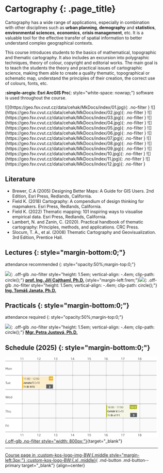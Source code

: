 
# Cartography {: .page_title}

Cartography has a wide range of applications, especially in combination with other disciplines such as __urban planning__, __demography__ and __statistics__, __environmental sciences__, __economics__, __crisis management__, etc. It is a valuable tool for the effective transfer of spatial information to better understand complex geographical contexts.

This course introduces students to the basics of mathematical, topographic and thematic cartography. It also includes an excursion into polygraphic techniques, theory of colour, copyright and editorial works. The main goal is to teach the students the theory and practical issues of cartographic science, making them able to create a quality thematic, topographical or schematic map, understand the principles of their creation, the correct use of colours, fonts, etc.

__:simple-arcgis: Esri ArcGIS Pro__{: style="white-space: nowrap;"} software is used throughout the course.

<!-- <h2 style="text-align:center;">What will you learn</h2>-->
<!-- styl je zde pridany HTML tagem (ne pomoci '##'), aby se text neobjevil v tabulce obsahu vlevo na strance -->

<!-- <div class="grid cards grid_icon_info smaller_padding" markdown> <!-- specificky format gridu (trida "grid_icon_info") na miru uvodni strance predmetu -->
<!--
-   :material-map-outline:{ .xl }

    __process__ and __analyze__ spatial (geographic, map) data

-   :material-vector-polygon:{ .xl }

    understand the difference between __vector__ and __raster__ data

-   :material-filter-outline:{ .xl }

    __filter__ data using attribute and spatial queries

-   :material-tools:{ .xl }

    apply basic __spatial functions__ (geoprocessing tools)

-   :material-creation-outline:{ .xl }

    __create__ and __edit__ GIS data

-   :octicons-share-16:{ .xl }

    __share__ data to the web (_ArcGIS Online_ system, web mapping applications)

-   :material-cog-counterclockwise:{ .xl }

    create models for __automated processing__ (_ModelBuilder_)


</div>-->

<div class="gallery_container" markdown>
![](https://geo.fsv.cvut.cz/data/cehak/MkDocs/index/01.jpg){: .no-filter }
![](https://geo.fsv.cvut.cz/data/cehak/MkDocs/index/02.jpg){: .no-filter }
![](https://geo.fsv.cvut.cz/data/cehak/MkDocs/index/03.jpg){: .no-filter }
![](https://geo.fsv.cvut.cz/data/cehak/MkDocs/index/04.jpg){: .no-filter }
![](https://geo.fsv.cvut.cz/data/cehak/MkDocs/index/05.jpg){: .no-filter }
![](https://geo.fsv.cvut.cz/data/cehak/MkDocs/index/06.jpg){: .no-filter }
![](https://geo.fsv.cvut.cz/data/cehak/MkDocs/index/07.jpg){: .no-filter }
![](https://geo.fsv.cvut.cz/data/cehak/MkDocs/index/08.jpg){: .no-filter }
![](https://geo.fsv.cvut.cz/data/cehak/MkDocs/index/09.jpg){: .no-filter }
![](https://geo.fsv.cvut.cz/data/cehak/MkDocs/index/10.jpg){: .no-filter }
![](https://geo.fsv.cvut.cz/data/cehak/MkDocs/index/11.jpg){: .no-filter }
![](https://geo.fsv.cvut.cz/data/cehak/MkDocs/index/12.jpg){: .no-filter }
</div>

## Literature

- Brewer, C.A (2005) Designing Better Maps: A Guide for GIS Users. 2nd Edition, Esri Press, Redlands, California.
- Field K. (2018) Cartography: A compendium of design thinking for mapmakers. Esri Press, Redlands, California.
- Field K. (2022) Thematic mapping: 101 inspiring ways to visualise empirical data. Esri Press, Redlands, California.
- Lambert, N. and Zanin, C. (2020). Practical handbook of thematic cartography: Principles, methods, and applications. CRC Press.
- Slocum, T. A., et al. (2008) Thematic Cartography and Geovisualization. 3rd Edition, Prentice Hall.

## Lectures {: style="margin-bottom:0;"}

attendance recommended
{: style="opacity:50%;margin-top:0;"}

![](https://geomatics.fsv.cvut.cz/wp-content/uploads/2022/01/03-edit_export@0.5x-1.jpg){: .off-glb .no-filter style="height: 1.5em; vertical-align: -.4em; clip-path: circle();"} 
[__prof. Ing. Jiří Cajthaml, Ph.D.__](https://geomatics.fsv.cvut.cz/en/employees/jiri-cajthaml/)__&nbsp;__{style="margin-left:1rem;"}![](https://geomatics.fsv.cvut.cz/wp-content/uploads/2022/01/iconmonstr-user-male-thin.png){: .off-glb .no-filter style="height: 1.5em; vertical-align: -.4em; clip-path: circle();"} 
[__Ing. Tomáš Janata, Ph.D.__](https://geomatics.fsv.cvut.cz/en/employees/tomas-janata/)

<!--
1. &nbsp;
2. &nbsp;
3. &nbsp;
4. &nbsp;
5. &nbsp;
6. &nbsp;
7. &nbsp;
8. &nbsp;
9. &nbsp;
10. &nbsp;
-->

## Practicals {: style="margin-bottom:0;"}

attendance required
{: style="opacity:50%;margin-top:0;"}

![](https://geomatics.fsv.cvut.cz/wp-content/uploads/2022/01/03-edit_export@0.5x-16.jpg){: .off-glb .no-filter style="height: 1.5em; vertical-align: -.4em; clip-path: circle();"} 
[__Mgr. Petra Justová, Ph.D.__](https://geomatics.fsv.cvut.cz/en/employees/petra-justova/)



## Schedule (2025) {: style="margin-bottom:0;"}

[![](./assets/index/Schedule2025.png){.off-glb .no-filter style="width: 800px;"}](https://kos.cvut.cz/schedule/course/155CART/semester/B242){target="_blank"}

---

[Course page in :custom-kos-logo-img-BW:{.middle style="margin-left:3px;"} :custom-kos-logo-BW:{.xl .middle}](https://kos.cvut.cz/course-syllabus/155CART/B242 "KOS is the official university administration system"){ .md-button .md-button--primary target="_blank"}
{align=center}

<br>